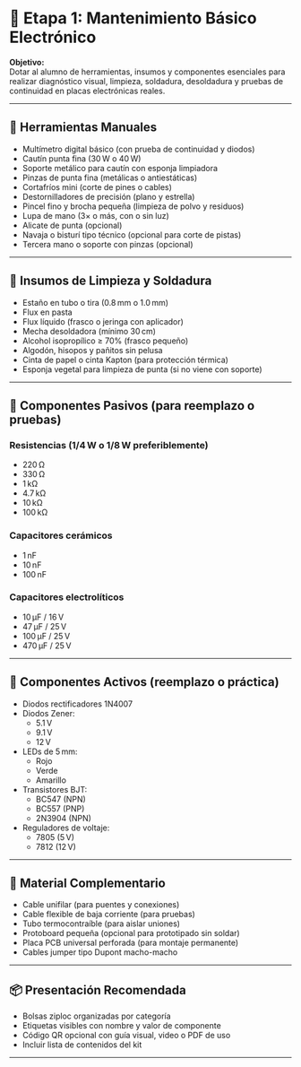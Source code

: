 # 🧰 Etapa 1: Mantenimiento Básico Electrónico

**Objetivo:**  
Dotar al alumno de herramientas, insumos y componentes esenciales para realizar diagnóstico visual, limpieza, soldadura, desoldadura y pruebas de continuidad en placas electrónicas reales.

---

## 🔹 Herramientas Manuales

- Multímetro digital básico (con prueba de continuidad y diodos)
- Cautín punta fina (30 W o 40 W)
- Soporte metálico para cautín con esponja limpiadora
- Pinzas de punta fina (metálicas o antiestáticas)
- Cortafríos mini (corte de pines o cables)
- Destornilladores de precisión (plano y estrella)
- Pincel fino y brocha pequeña (limpieza de polvo y residuos)
- Lupa de mano (3× o más, con o sin luz)
- Alicate de punta (opcional)
- Navaja o bisturí tipo técnico (opcional para corte de pistas)
- Tercera mano o soporte con pinzas (opcional)

---

## 🔹 Insumos de Limpieza y Soldadura

- Estaño en tubo o tira (0.8 mm o 1.0 mm)
- Flux en pasta
- Flux líquido (frasco o jeringa con aplicador)
- Mecha desoldadora (mínimo 30 cm)
- Alcohol isopropílico ≥ 70% (frasco pequeño)
- Algodón, hisopos y pañitos sin pelusa
- Cinta de papel o cinta Kapton (para protección térmica)
- Esponja vegetal para limpieza de punta (si no viene con soporte)

---

## 🔹 Componentes Pasivos (para reemplazo o pruebas)

### Resistencias (1/4 W o 1/8 W preferiblemente)

- 220 Ω
- 330 Ω
- 1 kΩ
- 4.7 kΩ
- 10 kΩ
- 100 kΩ

### Capacitores cerámicos

- 1 nF
- 10 nF
- 100 nF

### Capacitores electrolíticos

- 10 µF / 16 V
- 47 µF / 25 V
- 100 µF / 25 V
- 470 µF / 25 V

---

## 🔹 Componentes Activos (reemplazo o práctica)

- Diodos rectificadores 1N4007
- Diodos Zener:
  - 5.1 V
  - 9.1 V
  - 12 V
- LEDs de 5 mm:
  - Rojo
  - Verde
  - Amarillo
- Transistores BJT:
  - BC547 (NPN)
  - BC557 (PNP)
  - 2N3904 (NPN)
- Reguladores de voltaje:
  - 7805 (5 V)
  - 7812 (12 V)

---

## 🔹 Material Complementario

- Cable unifilar (para puentes y conexiones)
- Cable flexible de baja corriente (para pruebas)
- Tubo termocontraíble (para aislar uniones)
- Protoboard pequeña (opcional para prototipado sin soldar)
- Placa PCB universal perforada (para montaje permanente)
- Cables jumper tipo Dupont macho-macho

---

## 📦 Presentación Recomendada

- Bolsas ziploc organizadas por categoría
- Etiquetas visibles con nombre y valor de componente
- Código QR opcional con guía visual, video o PDF de uso
- Incluir lista de contenidos del kit

---

